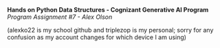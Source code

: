 **Hands on Python Data Structures - Cognizant Generative AI Program** <br />
*Program Assignment #7 - Alex Olson* <br />

(alexko22 is my school github and triplezop is my personal; sorry for any confusion as my account changes for which device I am using) <br />
